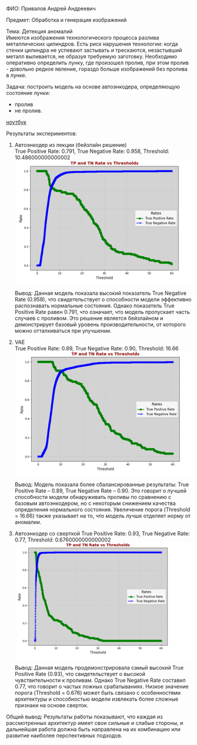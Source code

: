 ФИО: Привалов Андрей Андреевич

Предмет: Обработка и генерация изображений

Тема: Детекция аномалий <br>
Имеются изображения технологического процесса разлива металлических цилиндров. Есть риск нарушения технологии: когда стенки цилиндра не успевают застывать и трескаются, незастывший металл выливается, не образуя требуемую заготовку. Необходимо оперативно определить лунку, где произошел пролив, при этом пролив - довольно редкое явление, гораздо больше изображений без пролива в лунке.

Задача: построить модель на основе автоэнкодера, определяющую состояние лунки:
- пролив
- не пролив.

[ноутбук](./hw_2.ipynb)

Результаты экспериментов:

1. Автоэнкодер из лекции (бейзлайн решение) <br>
   True Positive Rate: 0.791, True Negative Rate: 0.958, Threshold: 10.486000000000002
   ![График TP TN в зависимости от порога значений](./imgs/Autoencoder.png)

   Вывод: Данная модель показала высокий показатель True Negative Rate (0.958), что свидетельствует о способности модели эффективно распознавать нормальные состояния. Однако показатель True Positive Rate равен 0.791, что означает, что модель пропускает часть случаев с проливом. Это решение является бейзлайном и демонстрирует базовый уровень производительности, от которого можно отталкиваться при улучшении.

3. VAE <br>
   True Positive Rate: 0.89, True Negative Rate: 0.90, Threshold: 16.66
   ![График TP TN в зависимости от порога значений](./imgs/VAE.png)

   Вывод: Модель показала более сбалансированные результаты: True Positive Rate – 0.89, True Negative Rate – 0.90. Это говорит о лучшей способности модели обнаруживать проливы по сравнению с базовым автоэнкодером, но с некоторым снижением качества определения нормального состояния. Увеличение порога (Threshold = 16.66) также указывает на то, что модель лучше отделяет норму от аномалии.

5. Автоэнкодер со сверткой
   True Positive Rate: 0.93, True Negative Rate: 0.77, Threshold: 0.6760000000000002
   ![График TP TN в зависимости от порога значений](./imgs/Conv.png)

   Вывод: Данная модель продемонстрировала самый высокий True Positive Rate (0.93), что свидетельствует о высокой чувствительности к проливам. Однако True Negative Rate составил 0.77, что говорит о частых ложных срабатываниях. Низкое значение порога (Threshold = 0.676) может быть связано с особенностями архитектуры и способностью модели извлекать более сложные признаки на основе сверток.



Общий вывод: Результаты работы показывают, что каждая из рассмотренных архитектур имеет свои сильные и слабые стороны, и дальнейшая работа должна быть направлена на их комбинацию или развитие наиболее перспективных подходов.

